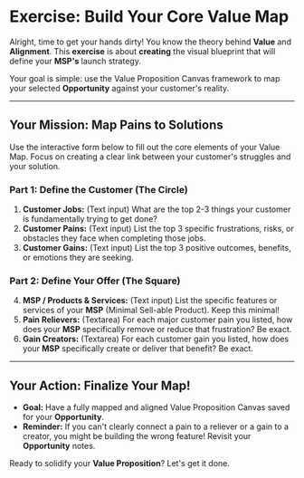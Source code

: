# Exercise: Build Your Core Value Map

Alright, time to get your hands dirty! You know the theory behind **Value** and **Alignment**. This **exercise** is about **creating** the visual blueprint that will define your **MSP's** launch strategy.

Your goal is simple: use the Value Proposition Canvas framework to map your selected **Opportunity** against your customer's reality.

---

## Your Mission: Map Pains to Solutions

Use the interactive form below to fill out the core elements of your Value Map. Focus on creating a clear link between your customer's struggles and your solution.

### Part 1: Define the Customer (The Circle)

1.  **Customer Jobs:** (Text input) What are the top 2-3 things your customer is fundamentally trying to get done?
2.  **Customer Pains:** (Text input) List the top 3 specific frustrations, risks, or obstacles they face when completing those jobs.
3.  **Customer Gains:** (Text input) List the top 3 positive outcomes, benefits, or emotions they are seeking.

### Part 2: Define Your Offer (The Square)

4.  **MSP / Products & Services:** (Text input) List the specific features or services of your **MSP** (Minimal Sell-able Product). Keep this minimal!
5.  **Pain Relievers:** (Textarea) For each major customer pain you listed, how does your **MSP** specifically remove or reduce that frustration? Be exact.
6.  **Gain Creators:** (Textarea) For each customer gain you listed, how does your **MSP** specifically create or deliver that benefit? Be exact.

---

## Your Action: Finalize Your Map!

* **Goal:** Have a fully mapped and aligned Value Proposition Canvas saved for your **Opportunity**.
* **Reminder:** If you can't clearly connect a pain to a reliever or a gain to a creator, you might be building the wrong feature! Revisit your **Opportunity** notes.

Ready to solidify your **Value Proposition**? Let's get it done.